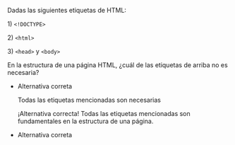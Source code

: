 Dadas las siguientes etiquetas de HTML:

1) `<!DOCTYPE>`

2) `<html>`

3) `<head>` y `<body>`

En la estructura de una página HTML, ¿cuál de las etiquetas de arriba no es necesaria?

- Alternativa correta
    
    Todas las etiquetas mencionadas son necesarias
    
    ¡Alternativa correcta! Todas las etiquetas mencionadas son fundamentales en la estructura de una página.
    
- Alternativa correta